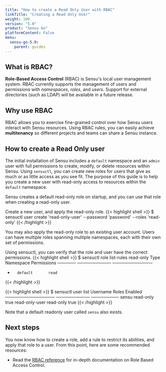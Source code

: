 ```yaml
---
title: "How to create a Read Only User with RBAC"
linkTitle: "Creating a Read Only User"
weight: 100
version: "5.0"
product: "Sensu Go"
platformContent: False
menu: 
  sensu-go-5.0:
    parent: guides
---
```


## What is RBAC?
**Role-Based Access Control** (RBAC) is Sensu's local user management system. RBAC currently supports the management of users and permissions with *namespaces*, *roles*, and *users*. Support for external directories (such as LDAP) will be available in a future release.

## Why use RBAC
RBAC allows you to exercise fine-grained control over how Sensu users interact 
with Sensu resources. Using RBAC rules, you can easily achieve **multitenancy** 
so different projects and teams can share a Sensu instance. 

## How to create a Read Only user
The initial installation of Sensu includes a `default` namespace and an `admin` user with full permissions to create, modify, or delete resources within Sensu. Using `sensuctl`, you can create new roles for users that give as much or as little access as you see fit. The purpose of this guide is to help you create a new user with read-only access to resources within the `default` namespace.

Sensu creates a default read-only role on startup, and you can use that role when creating a read-only user.

Create a new user, and apply the read-only role.
{{< highlight shell >}}
$ sensuctl user create 'read-only-user'  --password 'password' --roles 'read-only'
{{< /highlight >}}

You may also apply the read-only role to an existing user account. Users can
have multiple roles spanning multiple namespaces, each with their own set of
permissions.

Using sensuctl, you can verify that the role and user have the correct permissions.
{{< highlight shell >}}
$ sensuctl role list-rules read-only
  Type   Namespace   Permissions
 ────── ─────────── ─────────────
  *       default       read
{{< /highlight >}}

{{< highlight shell >}}
$ sensuctl user list 
Username           Roles      Enabled
──────────────── ─────────── ─────────
sensu             read-only    true
read-only-user    read-only    true
{{< /highlight >}}

Note that a default readonly user called `sensu` also exists.

## Next steps

You now know how to create a role, add a rule to restrict its abilities, and apply that role to a user. From this point, here are some recommended resources:

* Read the [RBAC reference][1] for in-depth documentation on Role Based Access Control. 

[1]: ../../reference/rbac
